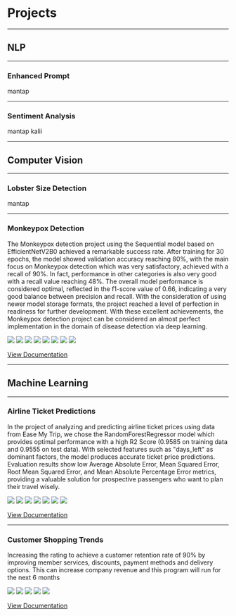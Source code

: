 # Projects
---
## NLP
---
### Enhanced Prompt
mantap

---
### Sentiment Analysis
mantap kalii

---
## Computer Vision
---
### Lobster Size Detection
mantap

---
### Monkeypox Detection  
The Monkeypox detection project using the Sequential model based on EfficientNetV2B0 achieved a 
remarkable success rate. After training for 30 epochs, the model showed validation accuracy reaching 80%, 
with the main focus on Monkeypox detection which was very satisfactory, achieved with a recall of 90%. In 
fact, performance in other categories is also very good with a recall value reaching 48%. The overall model 
performance is considered optimal, reflected in the f1-score value of 0.66, indicating a very good balance 
between precision and recall. With the consideration of using newer model storage formats, the project 
reached a level of perfection in readiness for further development. With these excellent achievements, the 
Monkeypox detection project can be considered an almost perfect implementation in the domain of disease 
detection via deep learning.

[![](https://img.shields.io/badge/Python-white?logo=Python)](#) [![](https://img.shields.io/badge/Pandas-white?logo=Pandas)](#) [![](https://img.shields.io/badge/numpy-white?logo=numpy)](#) [![](https://img.shields.io/badge/seaborn-white?logo=seaborn)](#) [![](https://img.shields.io/badge/Matplotlib-white?logo=Matplotlib)](#) [![](https://img.shields.io/badge/Scipy-white?logo=Scipy)](#) [![](https://img.shields.io/badge/Scikit-learn-white?logo=Scikit-learn)](#) [![](https://img.shields.io/badge/tensorflow-white?logo=tensorflow)](#)

[View Documentation](https://github.com/saepulhilal/Monkeypox-Detection)

---
## Machine Learning
---
### Airline Ticket Predictions
In the project of analyzing and predicting airline ticket prices using data from Ease My Trip, we chose the 
RandomForestRegressor model which provides optimal performance with a high R2 Score (0.9585 on training 
data and 0.9555 on test data). With selected features such as "days_left" as dominant factors, the model 
produces accurate ticket price predictions. Evaluation results show low Average Absolute Error, Mean 
Squared Error, Root Mean Squared Error, and Mean Absolute Percentage Error metrics, providing a valuable 
solution for prospective passengers who want to plan their travel wisely. 

[![](https://img.shields.io/badge/Python-white?logo=Python)](#) [![](https://img.shields.io/badge/Pandas-white?logo=Pandas)](#) [![](https://img.shields.io/badge/numpy-white?logo=numpy)](#) [![](https://img.shields.io/badge/seaborn-white?logo=seaborn)](#) [![](https://img.shields.io/badge/Matplotlib-white?logo=Matplotlib)](#) [![](https://img.shields.io/badge/Scipy-white?logo=Scipy)](#) [![](https://img.shields.io/badge/Scikit-learn-white?logo=Scikit-learn)](#)

[View Documentation](https://github.com/saepulhilal/Airline-Ticket-Predictions)

---
### Customer Shopping Trends

Increasing the rating to achieve a customer retention rate of 90% by improving member services, discounts, 
payment methods and delivery options. This can increase company revenue and this program will run for the 
next 6 months 

[![](https://img.shields.io/badge/Python-white?logo=Python)](#) [![](https://img.shields.io/badge/Pandas-white?logo=Pandas)](#) [![](https://img.shields.io/badge/numpy-white?logo=numpy)](#) [![](https://img.shields.io/badge/seaborn-white?logo=seaborn)](#) [![](https://img.shields.io/badge/Matplotlib-white?logo=Matplotlib)](#)

[View Documentation](https://github.com/saepulhilal/customer-shopping-trends)
